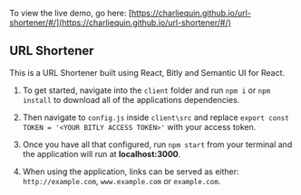 To view the live demo, go here: [https://charliequin.github.io/url-shortener/#/](https://charliequin.github.io/url-shortener/#/)

## URL Shortener
This is a URL Shortener built using React, Bitly and Semantic UI for React.

1. To get started, navigate into the ``client`` folder and run ``npm i`` or ``npm install`` to download all of the applications dependencies.

2. Then navigate to ``config.js`` inside ``client\src`` and replace ``export const TOKEN = '<YOUR BITLY ACCESS TOKEN>'`` with your access token.

3. Once you have all that configured, run ``npm start`` from your terminal and the application will run at **localhost:3000**.

4. When using the application, links can be served as either: ``http://example.com``, ``www.example.com`` or ``example.com``.






